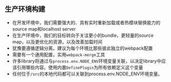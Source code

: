 ## 生产环境构建
- 在开发环境中，我们需要强大的、具有实时重新加载或者热模块替换能力的source map和localhost server
- 在生产环境中，我们的目标转向于关注更小的bundle，更轻量的source map，以及更优化的资源，以及改善加载时间
- 犹豫要遵循逻辑分离，建议为每个环境比那些彼此独立的webpack配置
- 需要有一个通用配置，实用`webpack-merge`工具
- 许多library将通过与`process.env.NODE_ENV`环境变量关联，以决定library中应该引用哪些内容。使用内置`DefinePlugin`为所有依赖定义这个变量
- 任何位于`/src`的本地代码都可以关联到process.env.NODE_ENV环境变量。